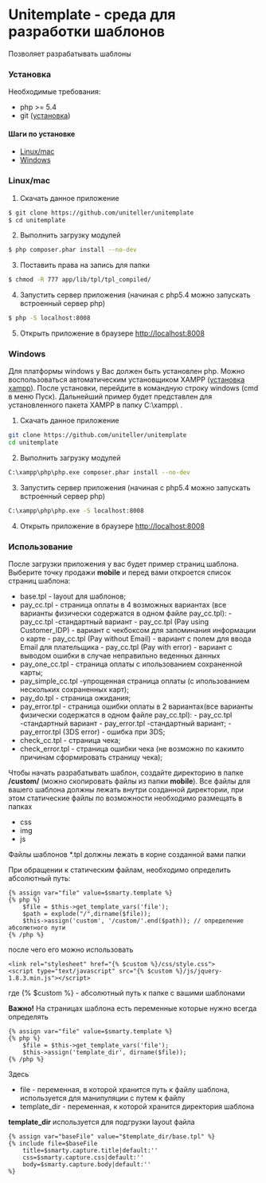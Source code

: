# Unitemplate - среда для разработки шаблонов

Позволяет разрабатывать шаблоны

### Установка

Необходимые требования:
* php >= 5.4
* git ([установка](http://git-scm.com/book/ru/v2/%D0%92%D0%B2%D0%B5%D0%B4%D0%B5%D0%BD%D0%B8%D0%B5-%D0%A3%D1%81%D1%82%D0%B0%D0%BD%D0%BE%D0%B2%D0%BA%D0%B0-Git))

#### Шаги по установке
  * [Linux/mac](#linux-mac)
  * [Windows](#windows)
  
### Linux/mac
 1. Скачать данное приложение
 ```sh
 $ git clone https://github.com/uniteller/unitemplate
 $ cd unitemplate
 ```

 2. Выполнить загрузку модулей
 ```sh
 $ php composer.phar install --no-dev
 ```
 
 3. Поставить права на запись для папки
 ```sh
 $ chmod -R 777 app/lib/tpl/tpl_compiled/
 ```

 4. Запустить сервер приложения (начиная с php5.4 можно запускать встроенный сервер php)
 ```sh
 $ php -S localhost:8008
 ```
 
 5. Открыть приложение в браузере [http://localhost:8008](http://localhost:8008)

### Windows
Для платформы windows у Вас должен быть установлен php. Можно воспользоваться автоматическим установщиком XAMPP ([установка xampp](https://www.apachefriends.org/ru/download.html)). После установки, перейдите в командную строку windows (cmd в меню Пуск). Дальнейший пример будет представлен для установленного пакета XAMPP в папку C:\xampp\ .
 1. Скачать данное приложение
 ```sh
 git clone https://github.com/uniteller/unitemplate
 cd unitemplate
 ```

 2. Выполнить загрузку модулей
 ```sh
 C:\xampp\php\php.exe composer.phar install --no-dev
 ```
 
 3. Запустить сервер приложения (начиная с php5.4 можно запускать встроенный сервер php)
 ```sh
 C:\xampp\php\php.exe -S localhost:8008
 ```
 
 4. Открыть приложение в браузере [http://localhost:8008](http://localhost:8008)

### Использование

После загрузки приложения у вас будет пример страниц шаблона. Выберите точку продажи **mobile** и перед вами откроется список страниц шаблона:

 * base.tpl - layout для шаблонов;
 * pay_cc.tpl - страница оплаты в 4 возможных вариантах (все варианты физически
                содержатся в одном файле pay_cc.tpl):
       - pay_cc.tpl -стандартный вариант
       - pay_cc.tpl (Pay using Customer_IDP) - вариант с чекбоксом для запоминания информации о карте
       - pay_cc.tpl (Pay without Email)  - вариант с полем для ввода Email для плательщика
       - pay_cc.tpl (Pay with error) - вариант с выводом ошибки в случае неправильно веденных данных
 * pay_one_cc.tpl - страница оплаты с ипользованием сохраненной карты;
 * pay_simple_cc.tpl -упрощенная страница оплаты (с ипользованием нескольких сохраненных карт);
 * pay_do.tpl - страница ожидания;
 * pay_error.tpl - страница ошибки оплаты в 2 вариантах(все варианты физически
                   содержатся в одном файле pay_cc.tpl):
        - pay_cc.tpl -стандартный вариант
        - pay_error.tpl -стандартный вариант;
        - pay_error.tpl (3DS error) - ошибка при 3DS;
 * check_cc.tpl - страница чека;
 * check_error.tpl - страница ошибки чека (не возможно по какимто причинам сформировать страницу чека);


Чтобы начать разрабатывать шаблон, создайте директорию в папке **/custom/** (можно скопировать файлы из папки **mobile**). Все файлы для вашего шаблона должны лежать внутри созданной директории, при этом статические файлы по возможности необходимо размещать в папках
 * css
 * img
 * js

Файлы шаблонов *.tpl должны лежать в корне созданной вами папки

При обращении к статическим файлам, необходимо определить абсолютный путь:

```tpl
{% assign var="file" value=$smarty.template %}
{% php %}
    $file = $this->get_template_vars('file');
    $path = explode("/",dirname($file));
    $this->assign('custom', '/custom/'.end($path)); // определение абсолютного пути
{% /php %} 
```

после чего его можно использовать

```tpl
<link rel="stylesheet" href="{% $custom %}/css/style.css">
<script type="text/javascript" src="{% $custom %}/js/jquery-1.8.3.min.js"></script>
```

где {% $custom %} - абсолютный путь к папке с вашими шаблонами

**Важно!** На страницах шаблона есть переменные которые нужно всегда определять

```tpl
{% assign var="file" value=$smarty.template %}
{% php %}
    $file = $this->get_template_vars('file');
    $this->assign('template_dir', dirname($file));
{% /php %} 
```

Здесь
 * file - переменная, в которой хранится путь к файлу шаблона, используется для манипуляции с путем к файлу
 * template_dir - переменная, к которой хранится директория шаблона

**template_dir** используется для подгрузки layout файла

```tpl
{% assign var="baseFile" value="$template_dir/base.tpl" %}
{% include file=$baseFile
    title=$smarty.capture.title|default:''
    css=$smarty.capture.css|default:''
    body=$smarty.capture.body|default:''
%}
```

